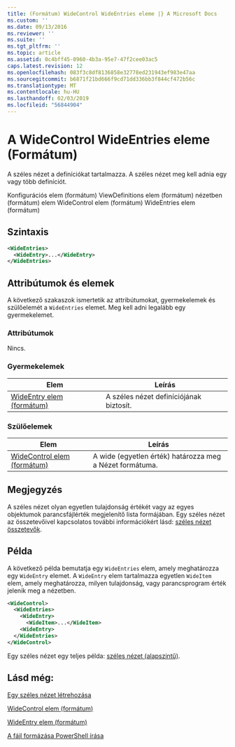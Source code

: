 ```yaml
---
title: (Formátum) WideControl WideEntries eleme |} A Microsoft Docs
ms.custom: ''
ms.date: 09/13/2016
ms.reviewer: ''
ms.suite: ''
ms.tgt_pltfrm: ''
ms.topic: article
ms.assetid: 0c4bff45-0960-4b3a-95e7-47f2cee03ac5
caps.latest.revision: 12
ms.openlocfilehash: 083f3c8df8136858e32778ed231943ef983e47aa
ms.sourcegitcommit: b6871f21bd666f9cd71dd336bb3f844cf472b56c
ms.translationtype: MT
ms.contentlocale: hu-HU
ms.lasthandoff: 02/03/2019
ms.locfileid: "56844904"
---
```

# <a name="wideentries-element-for-widecontrol-format"></a>A WideControl WideEntries eleme (Formátum)

A széles nézet a definíciókat tartalmazza. A széles nézet meg kell adnia egy vagy több definíciót.

Konfigurációs elem (formátum) ViewDefinitions elem (formátum) nézetben (formátum) elem WideControl elem (formátum) WideEntries elem (formátum)

## <a name="syntax"></a>Szintaxis

```xml
<WideEntries>
  <WideEntry>...</WideEntry>
</WideEntries>

```

## <a name="attributes-and-elements"></a>Attribútumok és elemek

A következő szakaszok ismertetik az attribútumokat, gyermekelemek és szülőelemét a `WideEntries` elemet. Meg kell adni legalább egy gyermekelemet.

### <a name="attributes"></a>Attribútumok

Nincs.

### <a name="child-elements"></a>Gyermekelemek

|Elem|Leírás|
|-------------|-----------------|
|[WideEntry elem (formátum)](./wideentry-element-for-widecontrol-format.md)|A széles nézet definíciójának biztosít.|

### <a name="parent-elements"></a>Szülőelemek

|Elem|Leírás|
|-------------|-----------------|
|[WideControl elem (formátum)](./widecontrol-element-format.md)|A wide (egyetlen érték) határozza meg a Nézet formátuma.|

## <a name="remarks"></a>Megjegyzés

A széles nézet olyan egyetlen tulajdonság értékét vagy az egyes objektumok parancsfájlérték megjelenítő lista formájában. Egy széles nézet az összetevőivel kapcsolatos további információkért lásd: [széles nézet összetevők](./creating-a-wide-view.md).

## <a name="example"></a>Példa

A következő példa bemutatja egy `WideEntries` elem, amely meghatározza egy `WideEntry` elemet. A `WideEntry` elem tartalmazza egyetlen `WideItem` elem, amely meghatározza, milyen tulajdonság, vagy parancsprogram érték jelenik meg a nézetben.

```xml
<WideControl>
  <WideEntries>
    <WideEntry>
      <WideItem>...</WideItem>
    <WideEntry>
  </WideEntries>
</WideControl>
```

Egy széles nézet egy teljes példa: [széles nézet (alapszintű)](./wide-view-basic.md).

## <a name="see-also"></a>Lásd még:

[Egy széles nézet létrehozása](./creating-a-wide-view.md)

[WideControl elem (formátum)](./widecontrol-element-format.md)

[WideEntry elem (formátum)](./wideentry-element-for-widecontrol-format.md)

[A fájl formázása PowerShell írása](./writing-a-powershell-formatting-file.md)
